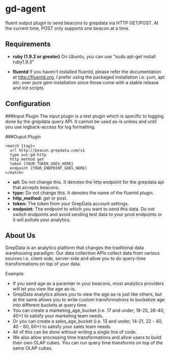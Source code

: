 gd-agent
========

fluent output plugin to send beacons to grepdata via HTTP GET/POST. At the current time, POST only supports one beacon at a time.

## Requirements

+ **ruby (1.9.2 or greater)**
On Ubuntu, you can use "sudo apt-get install ruby1.9.3"

+ **fluentd**
If you haven't installed fluentd, please refer the documentation at http://fluentd.org, I prefer using the packaged installation i.e. yum, apt etc. over pure gem installation since those come with a stable release and init scripts

## Configuration

###Input Plugin
The input plugin is a test plugin which is specific to logging done by the grepdata query API. It cannot be used as-is unless and until you use logback-access for log formatting.

###Ouput Plugin
```
<match {tag}>
  url http://beacon.grepdata.com/v1
  type out-gd-http
  http_method get
  token {YOUR_TOKEN_GOES_HERE}
  endpoint {YOUR_ENDPOINT_GOES_HERE}
</match>
```

+ **url:** Do not change this. It denotes the http endpoint for the grepdata api that accepts beacons.
+ **type:** Do not change this. It denotes the name of the fluentd plugin.
+ **http_method:** get or post. 
+ **token:** The token from your GrepData account settings.
+ **endpoint:** The endpoint to which you want to send this data. Do not switch endpoints and avoid sending test data to your prod endpoints or it will pollute your analytics.

## About Us
GrepData is an analytics platform that changes the traditional data warehousing paradigm. Our data collection APIs collect data from various sources i.e. client-side, server-side and allow you to do query-time transformations on top of your data.

Example:

+ If you send age as a paramter in your beacons, most analytics providers will let you view the age as-is.
+ GrepData analytics allows you to view the age as-is just like others, but at the same allows you to write custom transformations to bucketize age into different buckets at query time.
+ You can create a marketing_age_bucket (i.e. 17 and under, 18-25, 26-40, 40+) to satisfy your marketing team needs.
+ Or you can create a sales_age_bucket (i.e. 13 and under, 14-21, 22 - 40, 40 - 60, 60+) to satisfy your sales team needs.
+ All of this can be done without writing a single line of code.
+ We also allow processing time transformations and allow users to build their own OLAP cubes. You can run query time transforms on top of the same OLAP cubes.
